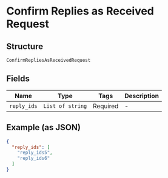 
# Confirm Replies as Received Request

## Structure

`ConfirmRepliesAsReceivedRequest`

## Fields

| Name | Type | Tags | Description |
|  --- | --- | --- | --- |
| `reply_ids` | `List of string` | Required | - |

## Example (as JSON)

```json
{
  "reply_ids": [
    "reply_ids5",
    "reply_ids6"
  ]
}
```

